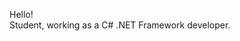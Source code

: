 Hello!
<br>
Student, working as a C# .NET Framework developer.

<!---
Ninotter/Ninotter is a ✨ special ✨ repository because its `README.md` (this file) appears on your GitHub profile.
You can click the Preview link to take a look at your changes.
--->
